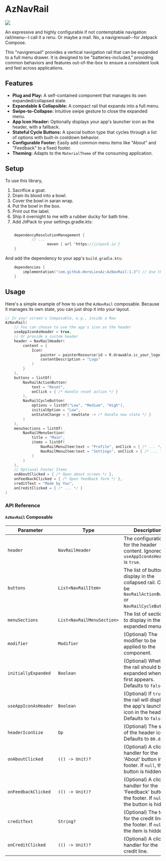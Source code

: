 # AzNavRail

[![](https://jitpack.io/v/HereLiesAz/AzNavRail.svg)](https://jitpack.io/#HereLiesAz/AzNavRail)

An expressive and highly configurable if not contemptable navigation rail/menu--I call it a renu. Or maybe a mail. No, a navigrenuail--for Jetpack Compose.

This "navigrenuail" provides a vertical navigation rail that can be expanded to a full menu drawer. It is designed to be "batteries-included," providing common behaviors and features out-of-the-box to ensure a consistent look and feel across applications.

## Features

-   **Plug and Play:** A self-contained component that manages its own expanded/collapsed state.
-   **Expandable & Collapsible:** A compact rail that expands into a full menu.
-   **Swipe-to-Collapse:** Intuitive swipe gesture to close the expanded menu.
-   **App Icon Header:** Optionally displays your app's launcher icon as the header, with a fallback.
-   **Stateful Cycle Buttons:** A special button type that cycles through a list of options with built-in cooldown behavior.
-   **Configurable Footer:** Easily add common menu items like "About" and "Feedback" to a fixed footer.
-   **Theming:** Adapts to the `MaterialTheme` of the consuming application.

## Setup

To use this library, 

1) Sacrifice a goat. 
2) Drain its blood into a bowl.
3) Cover the bowl in saran wrap.
4) Put the bowl in the box.
5) Print out the label.
6) Ship it overnight to me with a rubber ducky for bath time.
7) Add JitPack to your settings.gradle.kts:

```kotlin

    dependencyResolutionManagement {
            // ...
                   maven { url 'https://jitpack.io'}
    }

```

And add the dependency to your app's `build.gradle.kts`:

```kotlin
    dependencies {
        implementation("com.github.HereLiesAz:AzNavRail:1.3") // Use the latest version
    }
```


## Usage

Here's a simple example of how to use the `AzNavRail` composable. Because it manages its own state, you can just drop it into your layout.

```kotlin
// In your screen's Composable, e.g., inside a Row
AzNavRail(
    // You can choose to use the app's icon as the header
    useAppIconAsHeader = true,
    // Or provide a custom header
    header = NavRailHeader(
        content = {
            Icon(
                painter = painterResource(id = R.drawable.ic_your_logo),
                contentDescription = "Logo"
            )
        }
    ),
    buttons = listOf(
        NavRailActionButton(
            text = "Reset",
            onClick = { /* Handle reset action */ }
        ),
        NavRailCycleButton(
            options = listOf("Low", "Medium", "High"),
            initialOption = "Low",
            onStateChange = { newState -> /* Handle new state */ }
        )
    ),
    menuSections = listOf(
        NavRailMenuSection(
            title = "Main",
            items = listOf(
                NavRailMenuItem(text = "Profile", onClick = { /* ... */ }),
                NavRailMenuItem(text = "Settings", onClick = { /* ... */ })
            )
        )
    ),
    // Optional Footer Items
    onAboutClicked = { /* Open about screen */ },
    onFeedbackClicked = { /* Open feedback form */ },
    creditText = "Made by You",
    onCreditClicked = { /* ... */ }
)
```

### API Reference

#### `AzNavRail` Composable

| Parameter           | Type                               | Description                                                                                                                              |
| ------------------- | ---------------------------------- | ---------------------------------------------------------------------------------------------------------------------------------------- |
| `header`            | `NavRailHeader`                    | The configuration for the header content. Ignored if `useAppIconAsHeader` is `true`.                                                     |
| `buttons`           | `List<NavRailItem>`                | The list of buttons to display in the collapsed rail. Can be `NavRailActionButton` or `NavRailCycleButton`.                              |
| `menuSections`      | `List<NavRailMenuSection>`         | The list of sections to display in the expanded menu.                                                                                    |
| `modifier`          | `Modifier`                         | (Optional) The modifier to be applied to the component.                                                                                  |
| `initiallyExpanded` | `Boolean`                          | (Optional) Whether the rail should be expanded when it first appears. Defaults to `false`.                                               |
| `useAppIconAsHeader`| `Boolean`                          | (Optional) If `true`, the rail will display the app's launcher icon in the header. Defaults to `false`.                                  |
| `headerIconSize`    | `Dp`                               | (Optional) The size of the header icon. Defaults to `80.dp`.                                                                             |
| `onAboutClicked`    | `(() -> Unit)?`                    | (Optional) A click handler for the 'About' button in the footer. If `null`, the button is hidden.                                        |
| `onFeedbackClicked` | `(() -> Unit)?`                    | (Optional) A click handler for the 'Feedback' button in the footer. If `null`, the button is hidden.                                     |
| `creditText`        | `String?`                          | (Optional) The text for the credit line in the footer. If `null`, the item is hidden.                                                    |
| `onCreditClicked`   | `(() -> Unit)?`                    | (Optional) A click handler for the credit line.                                                                                          |
